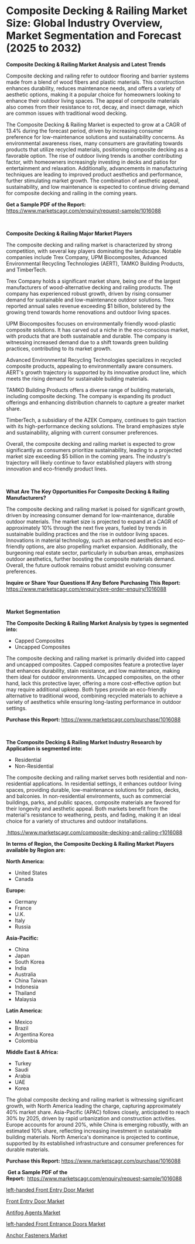<p><h1>Composite Decking & Railing Market Size: Global Industry Overview, Market Segmentation and Forecast (2025 to 2032)</h1></p><p><strong>Composite Decking & Railing Market Analysis and Latest Trends</strong></p>
<p><p>Composite decking and railing refer to outdoor flooring and barrier systems made from a blend of wood fibers and plastic materials. This construction enhances durability, reduces maintenance needs, and offers a variety of aesthetic options, making it a popular choice for homeowners looking to enhance their outdoor living spaces. The appeal of composite materials also comes from their resistance to rot, decay, and insect damage, which are common issues with traditional wood decking.</p><p>The Composite Decking & Railing Market is expected to grow at a CAGR of 13.4% during the forecast period, driven by increasing consumer preference for low-maintenance solutions and sustainability concerns. As environmental awareness rises, many consumers are gravitating towards products that utilize recycled materials, positioning composite decking as a favorable option. The rise of outdoor living trends is another contributing factor, with homeowners increasingly investing in decks and patios for entertainment and relaxation. Additionally, advancements in manufacturing techniques are leading to improved product aesthetics and performance, further stimulating market growth. The combination of aesthetic appeal, sustainability, and low maintenance is expected to continue driving demand for composite decking and railing in the coming years.</p></p>
<p><strong>Get a Sample PDF of the Report:&nbsp;</strong> <a href="https://www.marketscagr.com/enquiry/request-sample/1016088?utm_campaign=1944&utm_medium=2&utm_source=Github&utm_content=ia&utm_term=30012025&utm_id=composite-decking-railing">https://www.marketscagr.com/enquiry/request-sample/1016088</a></p>
<p>&nbsp;</p>
<p><strong>Composite Decking & Railing Major Market Players</strong></p>
<p><p>The composite decking and railing market is characterized by strong competition, with several key players dominating the landscape. Notable companies include Trex Company, UPM Biocomposites, Advanced Environmental Recycling Technologies (AERT), TAMKO Building Products, and TimberTech.</p><p>Trex Company holds a significant market share, being one of the largest manufacturers of wood-alternative decking and railing products. The company has experienced robust growth, driven by rising consumer demand for sustainable and low-maintenance outdoor solutions. Trex reported annual sales revenue exceeding $1 billion, bolstered by the growing trend towards home renovations and outdoor living spaces.</p><p>UPM Biocomposites focuses on environmentally friendly wood-plastic composite solutions. It has carved out a niche in the eco-conscious market, with products that are both sustainable and durable. The company is witnessing increased demand due to a shift towards green building practices, contributing to its market growth.</p><p>Advanced Environmental Recycling Technologies specializes in recycled composite products, appealing to environmentally aware consumers. AERT's growth trajectory is supported by its innovative product line, which meets the rising demand for sustainable building materials.</p><p>TAMKO Building Products offers a diverse range of building materials, including composite decking. The company is expanding its product offerings and enhancing distribution channels to capture a greater market share.</p><p>TimberTech, a subsidiary of the AZEK Company, continues to gain traction with its high-performance decking solutions. The brand emphasizes style and sustainability, aligning with current consumer preferences.</p><p>Overall, the composite decking and railing market is expected to grow significantly as consumers prioritize sustainability, leading to a projected market size exceeding $5 billion in the coming years. The industry's trajectory will likely continue to favor established players with strong innovation and eco-friendly product lines.</p></p>
<p>&nbsp;</p>
<p><strong>What Are The Key Opportunities For Composite Decking & Railing Manufacturers?</strong></p>
<p><p>The composite decking and railing market is poised for significant growth, driven by increasing consumer demand for low-maintenance, durable outdoor materials. The market size is projected to expand at a CAGR of approximately 10% through the next five years, fueled by trends in sustainable building practices and the rise in outdoor living spaces. Innovations in material technology, such as enhanced aesthetics and eco-friendly options, are also propelling market expansion. Additionally, the burgeoning real estate sector, particularly in suburban areas, emphasizes outdoor aesthetics, further boosting the composite materials demand. Overall, the future outlook remains robust amidst evolving consumer preferences.</p></p>
<p><strong>Inquire or Share Your Questions If Any Before Purchasing This Report:</strong> <a href="https://www.marketscagr.com/enquiry/pre-order-enquiry/1016088?utm_campaign=1944&utm_medium=2&utm_source=Github&utm_content=ia&utm_term=30012025&utm_id=composite-decking-railing">https://www.marketscagr.com/enquiry/pre-order-enquiry/1016088</a></p>
<p>&nbsp;</p>
<p><strong>Market Segmentation</strong></p>
<p><strong>The Composite Decking & Railing Market Analysis by types is segmented into:</strong></p>
<p><ul><li>Capped Composites</li><li>Uncapped Composites</li></ul></p>
<p><p>The composite decking and railing market is primarily divided into capped and uncapped composites. Capped composites feature a protective layer that enhances durability, stain resistance, and low maintenance, making them ideal for outdoor environments. Uncapped composites, on the other hand, lack this protective layer, offering a more cost-effective option but may require additional upkeep. Both types provide an eco-friendly alternative to traditional wood, combining recycled materials to achieve a variety of aesthetics while ensuring long-lasting performance in outdoor settings.</p></p>
<p><strong>Purchase this Report:&nbsp;</strong><a href="https://www.marketscagr.com/purchase/1016088?utm_campaign=1944&utm_medium=2&utm_source=Github&utm_content=ia&utm_term=30012025&utm_id=composite-decking-railing">https://www.marketscagr.com/purchase/1016088</a></p>
<p>&nbsp;</p>
<p><strong>The Composite Decking & Railing Market Industry Research by Application is segmented into:</strong></p>
<p><ul><li>Residential</li><li>Non-Residential</li></ul></p>
<p><p>The composite decking and railing market serves both residential and non-residential applications. In residential settings, it enhances outdoor living spaces, providing durable, low-maintenance solutions for patios, decks, and balconies. In non-residential environments, such as commercial buildings, parks, and public spaces, composite materials are favored for their longevity and aesthetic appeal. Both markets benefit from the material's resistance to weathering, pests, and fading, making it an ideal choice for a variety of structures and outdoor installations.</p></p>
<p><a href="https://www.marketscagr.com/composite-decking-and-railing-r1016088?utm_campaign=1944&utm_medium=2&utm_source=Github&utm_content=ia&utm_term=30012025&utm_id=composite-decking-railing">&nbsp;https://www.marketscagr.com/composite-decking-and-railing-r1016088</a></p>
<p><strong>In terms of Region, the Composite Decking & Railing Market Players available by Region are:</strong></p>
<p>
    <p> <strong> North America: </strong>
        <ul>
            <li>United States</li>
            <li>Canada</li>
        </ul>
        </p> 
    <p> <strong> Europe: </strong>
        <ul>
            <li>Germany</li>
            <li>France</li>
            <li>U.K.</li>
            <li>Italy</li>
            <li>Russia</li>
        </ul>
        </p> 
    <p> <strong> Asia-Pacific: </strong>
        <ul>
            <li>China</li>
            <li>Japan</li>
            <li>South Korea</li>
            <li>India</li>
            <li>Australia</li>
            <li>China Taiwan</li>
            <li>Indonesia</li>
            <li>Thailand</li>
            <li>Malaysia</li>
        </ul>
        </p> 
    <p> <strong> Latin America: </strong>
        <ul>
            <li>Mexico</li>
            <li>Brazil</li>
            <li>Argentina Korea</li>
            <li>Colombia</li>
        </ul>
        </p> 
    <p> <strong> Middle East & Africa: </strong>
        <ul>
            <li>Turkey</li>
            <li>Saudi</li>
            <li>Arabia</li>
            <li>UAE</li>
            <li>Korea</li>
        </ul>
    </p>
    </p>
<p><p>The global composite decking and railing market is witnessing significant growth, with North America leading the charge, capturing approximately 40% market share. Asia-Pacific (APAC) follows closely, anticipated to reach 30% by 2025, driven by rapid urbanization and construction activities. Europe accounts for around 20%, while China is emerging robustly, with an estimated 10% share, reflecting increasing investment in sustainable building materials. North America's dominance is projected to continue, supported by its established infrastructure and consumer preferences for durable materials.</p></p>
<p><strong>Purchase this Report: </strong><a href="https://www.marketscagr.com/purchase/1016088?utm_campaign=1944&utm_medium=2&utm_source=Github&utm_content=ia&utm_term=30012025&utm_id=composite-decking-railing">https://www.marketscagr.com/purchase/1016088</a></p>
<p>&nbsp;<strong>Get a Sample PDF of the Report:&nbsp;&nbsp;</strong><a href="https://www.marketscagr.com/enquiry/request-sample/1016088?utm_campaign=1944&utm_medium=2&utm_source=Github&utm_content=ia&utm_term=30012025&utm_id=composite-decking-railing">https://www.marketscagr.com/enquiry/request-sample/1016088</a></p>
<p><strong></strong></p>
<p><p><a href="https://www.linkedin.com/pulse/global-left-handed-front-entry-door-market-set-expansion-k1m1f?utm_campaign=1944&utm_medium=2&utm_source=Github&utm_content=ia&utm_term=30012025&utm_id=composite-decking-railing">left-handed Front Entry Door Market</a></p><p><a href="https://www.linkedin.com/pulse/front-entry-door-market-size-expansion-forecast-from-2025-2032-qnwxe?utm_campaign=1944&utm_medium=2&utm_source=Github&utm_content=ia&utm_term=30012025&utm_id=composite-decking-railing">Front Entry Door Market</a></p><p><a href="https://github.com/BryceTownsendr/Market-Research-Report-List-7/blob/main/antifog-agents-market.md?utm_campaign=1944&utm_medium=2&utm_source=Github&utm_content=ia&utm_term=30012025&utm_id=composite-decking-railing">Antifog Agents Market</a></p><p><a href="https://www.linkedin.com/pulse/comprehensive-report-left-handed-front-entrance-doors-ulnbc?utm_campaign=1944&utm_medium=2&utm_source=Github&utm_content=ia&utm_term=30012025&utm_id=composite-decking-railing">left-handed Front Entrance Doors Market</a></p><p><a href="https://github.com/mahnoor2003/Market-Research-Report-List-7/blob/main/anchor-fasteners-market.md?utm_campaign=1944&utm_medium=2&utm_source=Github&utm_content=ia&utm_term=30012025&utm_id=composite-decking-railing">Anchor Fasteners Market</a></p></p>